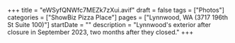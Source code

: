 +++
title = "eWSyfQNWfc7MEZk7zXui.avif"
draft = false
tags = ["Photos"]
categories = ["ShowBiz Pizza Place"]
pages = ["Lynnwood, WA (3717 196th St Suite 100)"]
startDate = ""
description = "Lynnwood's exterior after closure in September 2023, two months after they closed."
+++
